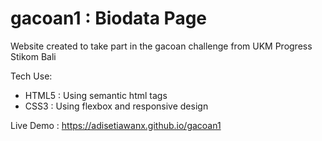 # gacoan1 : Biodata Page

Website created to take part in the gacoan challenge from UKM Progress Stikom Bali

Tech Use:
- HTML5 : Using semantic html tags
- CSS3 : Using flexbox and responsive design

Live Demo : https://adisetiawanx.github.io/gacoan1

